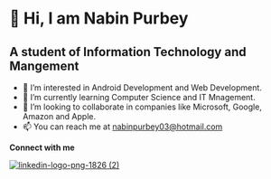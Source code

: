 # 👋 Hi, I am Nabin Purbey
## A student of Information Technology and Mangement
- 👀 I’m interested in Android Development and Web Development.
- 🌱 I’m currently learning Computer Science and IT Mnagement.
- 💞️ I’m looking to collaborate in companies like Microsoft, Google, Amazon and Apple.
- 📫 You can reach me at nabinpurbey03@hotmail.com

**Connect with me**

[![linkedin-logo-png-1826 (2)](https://user-images.githubusercontent.com/112373792/225286708-113a6b48-07eb-4818-b980-3641883259f2.png)](https://www.linkedin.com/in/nabin-purbey-55961a230/)



<!---
nabinpurbey03/nabinpurbey03 is a ✨ special ✨ repository because its `README.md` (this file) appears on your GitHub profile.
You can click the Preview link to take a look at your changes.
--->
